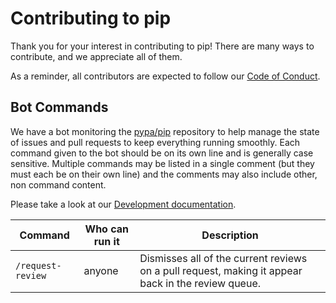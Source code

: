 # Contributing to pip

Thank you for your interest in contributing to pip! There are many ways to
contribute, and we appreciate all of them.

As a reminder, all contributors are expected to follow our [Code of Conduct][coc].

[coc]: https://www.pypa.io/en/latest/code-of-conduct/


## Bot Commands

We have a bot monitoring the [pypa/pip](https://github.com/pypa/pip) repository
to help manage the state of issues and pull requests to keep everything running
smoothly. Each command given to the bot should be on its own line and is
generally case sensitive. Multiple commands may be listed in a single comment
(but they must each be on their own line) and the comments may also include
other, non command content.

Please take a look at our [Development documentation](https://github.com/pypa/pip/tree/master/docs/html/development).

Command | Who can run it | Description
--- | --- | ---
`/request-review` | anyone | Dismisses all of the current reviews on a pull request, making it appear back in the review queue.
